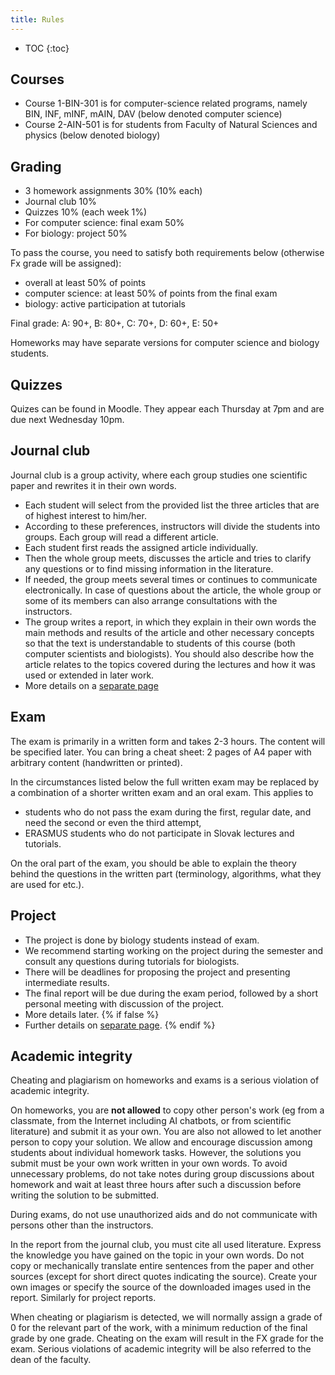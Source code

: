 ```yaml
---
title: Rules
---
```


* TOC
{:toc}


## Courses

  - Course 1-BIN-301 is for computer-science related programs, namely
    BIN, INF, mINF, mAIN, DAV (below denoted computer science)
  - Course 2-AIN-501 is for students from Faculty of Natural Sciences
    and physics (below denoted biology)

## Grading

  - 3 homework assignments 30% (10% each)
  - Journal club 10%
  - Quizzes 10% (each week 1%)
  - For computer science: final exam 50%
  - For biology: project 50%

To pass the course, you need to satisfy both requirements below
(otherwise Fx grade will be assigned):

  - overall at least 50% of points
  - computer science: at least 50% of points from the final exam
  - biology: active participation at tutorials

Final grade: A: 90+, B: 80+, C: 70+, D: 60+, E: 50+

Homeworks may have separate versions for computer science and biology students.

## Quizzes

Quizes can be found in Moodle. They appear each Thursday at 7pm and are due next Wednesday 10pm.

## Journal club

Journal club is a group activity, where each group studies one
scientific paper and rewrites it in their own words.

  - Each student will select from the provided list the three articles
    that are of highest interest to him/her.
  - According to these preferences, instructors will divide the students
    into groups. Each group will read a different article.
  - Each student first reads the assigned article individually.
  - Then the whole group meets, discusses the article and tries to
    clarify any questions or to find missing information in the
    literature.
  - If needed, the group meets several times or continues to communicate
    electronically. In case of questions about the article, the whole
    group or some of its members can also arrange consultations with the
    instructors.
  - The group writes a report, in which they explain in their own words
    the main methods and results of the article and other necessary
    concepts so that the text is understandable to students of this
    course (both computer scientists and biologists). You should also describe
    how the article relates to the topics covered during the lectures
    and how it was used or extended in later work.
  - More details on a [separate page](./Journal_club.html)


## Exam

The exam is primarily in a written form and takes 2-3 hours. The content
will be specified later. You can bring a cheat sheet: 2 pages of A4
paper with arbitrary content (handwritten or printed).

In the circumstances listed below the full written exam may be replaced by a combination of a shorter written exam and an oral exam. This applies to 

* students who do not pass the exam during the first, regular date, and need the second or even the third attempt,
* ERASMUS students who do not participate in Slovak lectures and tutorials.

On the oral part of the exam, you should be able to explain the theory behind the questions in the written part (terminology, algorithms, what they are used for etc.).


## Project

  - The project is done by biology students instead of exam.
  - We recommend starting working on the project during the semester and
    consult any questions during tutorials for biologists.
  - There will be deadlines for proposing the project and presenting intermediate results.
  - The final report will be due during the exam period, followed by a
    short personal meeting with discussion of the project.
  - More details later.
  {% if false %}
  - Further details on [separate page](./Project.html).
  {% endif %}

## Academic integrity

Cheating and plagiarism on homeworks and exams is a serious violation of
academic integrity.

On homeworks, you are **not allowed** to copy other person's work (eg
from a classmate, from the Internet including AI chatbots, or from
scientific literature) and submit it as your own. You are also not
allowed to let another person to copy your solution. We allow and
encourage discussion among students about individual homework tasks.
However, the solutions you submit must be your own work written in your
own words. To avoid unnecessary problems, do not take notes during group
discussions about homework and wait at least three hours after such a
discussion before writing the solution to be submitted.

During exams, do not use unauthorized aids and do not communicate with
persons other than the instructors.

In the report from the journal club, you must cite all used literature.
Express the knowledge you have gained on the topic in your own words. Do
not copy or mechanically translate entire sentences from the paper and
other sources (except for short direct quotes indicating the source).
Create your own images or specify the source of the downloaded images
used in the report. Similarly for project reports.

When cheating or plagiarism is detected, we will normally assign a grade
of 0 for the relevant part of the work, with a minimum reduction of the
final grade by one grade. Cheating on the exam will result in the FX
grade for the exam. Serious violations of academic
integrity will be also referred to the dean of the faculty.
